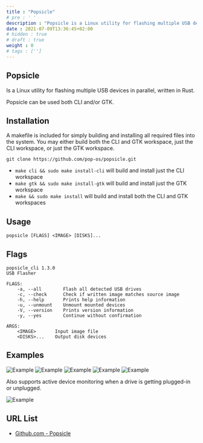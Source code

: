 ```yaml
---
title : "Popsicle"
# pre : ' '
description : "Popsicle is a Linux utility for flashing multiple USB devices in parallel, written in Rust."
date : 2021-07-09T13:36:45+02:00
# hidden : true
# draft : true
weight : 0
# tags : ['']
---
```


## Popsicle

Is a Linux utility for flashing multiple USB devices in parallel, written in Rust.

Popsicle can be used both CLI and/or GTK.

## Installation

A makefile is included for simply building and installing all required files into the system. You may either build both the CLI and GTK workspace, just the CLI workspace, or just the GTK workspace.

```plain
git clone https://github.com/pop-os/popsicle.git
```

* `make cli && sudo make install-cli` will build and install just the CLI workspace
* `make gtk && sudo make install-gtk` will build and install just the GTK workspace
* `make && sudo make install` will build and install both the CLI and GTK workspaces

## Usage

```plain
popsicle [FLAGS] <IMAGE> [DISKS]...
```

## Flags

```plain
popsicle_cli 1.3.0
USB Flasher

FLAGS:
    -a, --all        Flash all detected USB drives
    -c, --check      Check if written image matches source image
    -h, --help       Prints help information
    -u, --unmount    Unmount mounted devices
    -V, --version    Prints version information
    -y, --yes        Continue without confirmation

ARGS:
    <IMAGE>       Input image file
    <DISKS>...    Output disk devices
```

## Examples

![Example](images/screenshot-01.png)
![Example](images/screenshot-02.png)
![Example](images/screenshot-03.png)
![Example](images/screenshot-04.png)
![Example](images/screenshot-05.png)

Also supports active device monitoring when a drive is getting plugged-in or unplugged.

![Example](images/device-monitoring.gif)

## URL List

- [Github.com - Popsicle](https://github.com/pop-os/popsicle)
